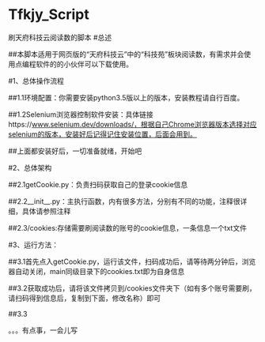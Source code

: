 # Tfkjy_Script
刷天府科技云阅读数的脚本
#总述

##本脚本适用于网页版的“天府科技云”中的“科技苑”板块阅读数，有需求并会使用点编程软件的的小伙伴可以下载使用。

#1、总体操作流程

##1.1环境配置：你需要安装python3.5版以上的版本，安装教程请自行百度。

##1.2Selenium浏览器控制软件安装：具体链接https://www.selenium.dev/downloads/，根据自己Chrome浏览器版本选择对应selenium的版本，安装好后记得记住安装位置，后面会用到。

##上面都安装好后，一切准备就绪，开始吧

#2、总体架构

##2.1getCookie.py：负责扫码获取自己的登录cookie信息

##2.2__init__.py：主执行函数，内有很多方法，分别有不同的功能，注释很详细，具体请参照注释

##2.3/cookies:存储需要刷阅读数的账号的cookie信息，一条信息一个txt文件

#3、运行方法：

##3.1首先点入getCookie.py，运行该文件，扫码成功后，请等待两分钟后，浏览器自动关闭，main同级目录下的cookies.txt即为自身信息

##3.2获取成功后，请将该文件拷贝到/cookies文件夹下（如有多个账号需要刷，请扫码得到信息后，复制到下面，修改名称）即可

##3.3

。。。有点事，一会儿写
